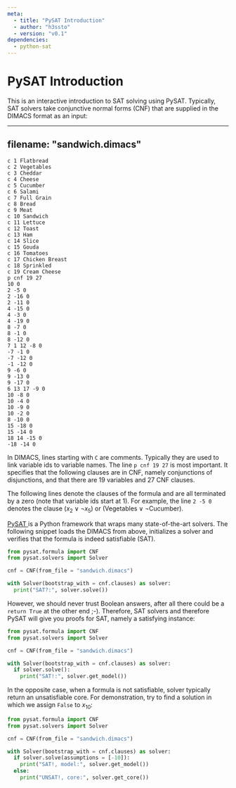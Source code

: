 ```yaml
---
meta:
  - title: "PySAT Introduction"
  - author: "h3ssto"
  - version: "v0.1"
dependencies:
  - python-sat
---
```


# PySAT Introduction

This is an interactive introduction to SAT solving using PySAT. Typically, SAT solvers take conjunctive normal forms (CNF) that are supplied in the DIMACS format as an input:

---
filename: "sandwich.dimacs"
---
```DIMACS
c 1 Flatbread
c 2 Vegetables
c 3 Cheddar
c 4 Cheese
c 5 Cucumber 
c 6 Salami 
c 7 Full Grain 
c 8 Bread
c 9 Meat
c 10 Sandwich
c 11 Lettuce
c 12 Toast
c 13 Ham
c 14 Slice
c 15 Gouda
c 16 Tomatoes
c 17 Chicken Breast
c 18 Sprinkled
c 19 Cream Cheese 
p cnf 19 27
10 0
2 -5 0
2 -16 0
2 -11 0
4 -15 0
4 -3 0
4 -19 0
8 -7 0
8 -1 0
8 -12 0
7 1 12 -8 0
-7 -1 0
-7 -12 0
-1 -12 0
9 -6 0
9 -13 0
9 -17 0
6 13 17 -9 0
10 -8 0
10 -4 0
10 -9 0
10 -2 0
8 -10 0
15 -18 0
15 -14 0
18 14 -15 0
-18 -14 0
```

In DIMACS, lines starting with `C` are comments. Typically they are used to link variable ids to variable names. The line `p cnf 19 27` is most important. It specifies that the following clauses are in CNF, namely conjunctions of disjunctions, and that there are 19 variables and 27 CNF clauses.

The following lines denote the clauses of the formula and are all terminated by a zero (note that variable ids start at 1). For example, the line `2 -5 0` denotes the clause $(x_2 \lor \neg x_5)$ or $(\textsf{Vegetables} \lor \neg \textsf{Cucumber})$. 

[PySAT ](https://pysathq.github.io/) is a Python framework that wraps many state-of-the-art solvers. The following snippet loads the DIMACS from above, initializes a solver and verifies that the formula is indeed satisfiable (SAT).

```python
from pysat.formula import CNF
from pysat.solvers import Solver

cnf = CNF(from_file = "sandwich.dimacs")

with Solver(bootstrap_with = cnf.clauses) as solver:
  print("SAT?:", solver.solve())

```

However, we should never trust Boolean answers, after all there could be a `return True` at the other end ;-). Therefore, SAT solvers and therefore PySAT will give you proofs for SAT, namely a satisfying instance:

```python
from pysat.formula import CNF
from pysat.solvers import Solver

cnf = CNF(from_file = "sandwich.dimacs")

with Solver(bootstrap_with = cnf.clauses) as solver:
  if solver.solve():
    print("SAT!:", solver.get_model())
```

In the opposite case, when a formula is not satisfiable, solver typically return an unsatisfiable core. For demonstration, try to find a solution in which we assign `False` to $x_{10}$:

```python
from pysat.formula import CNF
from pysat.solvers import Solver

cnf = CNF(from_file = "sandwich.dimacs")

with Solver(bootstrap_with = cnf.clauses) as solver:
  if solver.solve(assumptions = [-10]):
    print("SAT!, model:", solver.get_model())
  else:
    print("UNSAT!, core:", solver.get_core())
```

